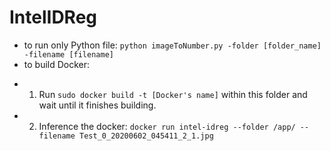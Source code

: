 # IntelIDReg
- to run only Python file: `python imageToNumber.py -folder [folder_name] -filename [filename]`
- to build Docker:
* 1. Run `sudo docker build -t [Docker's name]` within this folder and wait until it finishes building.
* 2. Inference the docker: `docker run intel-idreg --folder /app/ --filename Test_0_20200602_045411_2_1.jpg`
 
